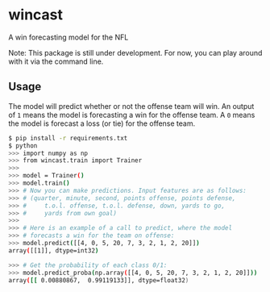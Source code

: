 # wincast

A win forecasting model for the NFL

Note: This package is still under development.
For now, you can play around with it via the
command line.

## Usage

The model will predict whether or not the offense team will win.
An output of `1` means the model is forecasting a win for the offense
team. A `0` means the model is forecast a loss (or tie) for the
offense team.


```sh
$ pip install -r requirements.txt
$ python
>>> import numpy as np
>>> from wincast.train import Trainer
>>>
>>> model = Trainer()
>>> model.train()
>>> # Now you can make predictions. Input features are as follows:
>>> # (quarter, minute, second, points offense, points defense,
>>> #     t.o.l. offense, t.o.l. defense, down, yards to go,
>>> #     yards from own goal)
>>>
>>> # Here is an example of a call to predict, where the model
>>> # forecasts a win for the team on offense:
>>> model.predict([[4, 0, 5, 20, 7, 3, 2, 1, 2, 20]])
array([[1]], dtype=int32)

>>> # Get the probability of each class 0/1:
>>> model.predict_proba(np.array([[4, 0, 5, 20, 7, 3, 2, 1, 2, 20]]))
array([[ 0.00880867,  0.99119133]], dtype=float32)
```
